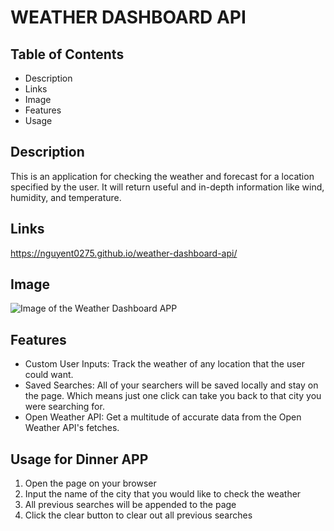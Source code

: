 # WEATHER DASHBOARD API

## Table of Contents
- Description
- Links
- Image
- Features
- Usage

## Description
This is an application for checking the weather and forecast for a location specified by the user. It will return useful and in-depth information like wind, humidity, and temperature.

## Links
https://nguyent0275.github.io/weather-dashboard-api/

## Image
![Image of the Weather Dashboard APP]()

## Features
- Custom User Inputs: Track the weather of any location that the user could want.
- Saved Searches: All of your searchers will be saved locally and stay on the page. Which means just one click can take you back to that city you were searching for. 
- Open Weather API: Get a multitude of accurate data from the Open Weather API's fetches. 

## Usage for Dinner APP
1. Open the page on your browser
2. Input the name of the city that you would like to check the weather
3. All previous searches will be appended to the page 
4. Click the clear button to clear out all previous searches
